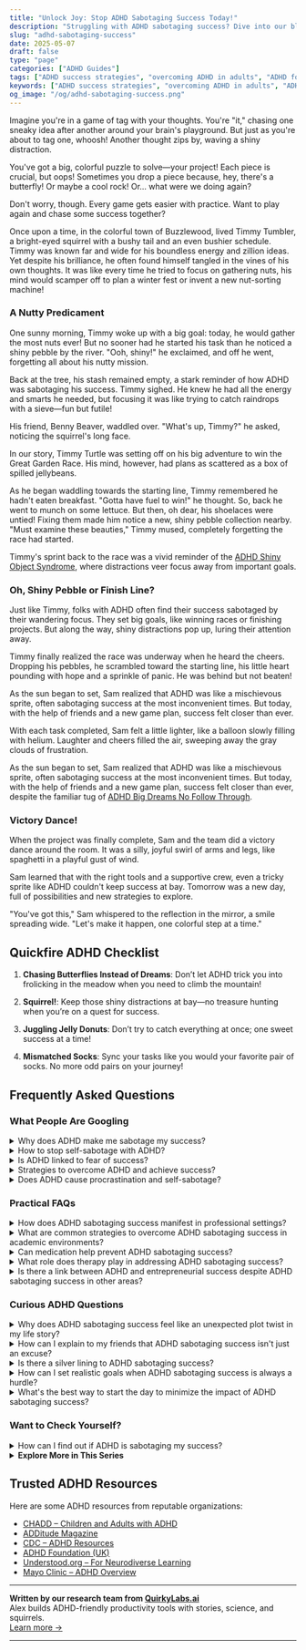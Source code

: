 ```yaml
---
title: "Unlock Joy: Stop ADHD Sabotaging Success Today!"
description: "Struggling with ADHD sabotaging success? Dive into our blog where we understand the playful chaos of your mind and help turn it into your superpower. Let’s chase success together!"
slug: "adhd-sabotaging-success"
date: 2025-05-07
draft: false
type: "page"
categories: ["ADHD Guides"]
tags: ["ADHD success strategies", "overcoming ADHD in adults", "ADHD focus tips", "managing ADHD distractions", "ADHD and career success", "playful ADHD coping", "ADHD productivity hacks"]
keywords: ["ADHD success strategies", "overcoming ADHD in adults", "ADHD focus tips", "managing ADHD distractions", "ADHD and career success", "playful ADHD coping", "ADHD productivity hacks"]
og_image: "/og/adhd-sabotaging-success.png"
---
```


Imagine you're in a game of tag with your thoughts. You're "it," chasing one sneaky idea after another around your brain's playground. But just as you're about to tag one, whoosh! Another thought zips by, waving a shiny distraction.

You've got a big, colorful puzzle to solve—your project! Each piece is crucial, but oops! Sometimes you drop a piece because, hey, there's a butterfly! Or maybe a cool rock! Or... what were we doing again?

Don't worry, though. Every game gets easier with practice. Want to play again and chase some success together?

Once upon a time, in the colorful town of Buzzlewood, lived Timmy Tumbler, a bright-eyed squirrel with a bushy tail and an even bushier schedule. Timmy was known far and wide for his boundless energy and zillion ideas. Yet despite his brilliance, he often found himself tangled in the vines of his own thoughts. It was like every time he tried to focus on gathering nuts, his mind would scamper off to plan a winter fest or invent a new nut-sorting machine!

### A Nutty Predicament

One sunny morning, Timmy woke up with a big goal: today, he would gather the most nuts ever! But no sooner had he started his task than he noticed a shiny pebble by the river. "Ooh, shiny!" he exclaimed, and off he went, forgetting all about his nutty mission.

Back at the tree, his stash remained empty, a stark reminder of how ADHD was sabotaging his success. Timmy sighed. He knew he had all the energy and smarts he needed, but focusing it was like trying to catch raindrops with a sieve—fun but futile!

His friend, Benny Beaver, waddled over. "What's up, Timmy?" he asked, noticing the squirrel's long face.

In our story, Timmy Turtle was setting off on his big adventure to win the Great Garden Race. His mind, however, had plans as scattered as a box of spilled jellybeans.

As he began waddling towards the starting line, Timmy remembered he hadn't eaten breakfast. "Gotta have fuel to win!" he thought. So, back he went to munch on some lettuce. But then, oh dear, his shoelaces were untied! Fixing them made him notice a new, shiny pebble collection nearby. "Must examine these beauties," Timmy mused, completely forgetting the race had started.

Timmy's sprint back to the race was a vivid reminder of the [ADHD Shiny Object Syndrome](/pages/adhd-shiny-object-syndrome/), where distractions veer focus away from important goals.

### Oh, Shiny Pebble or Finish Line?

Just like Timmy, folks with ADHD often find their success sabotaged by their wandering focus. They set big goals, like winning races or finishing projects. But along the way, shiny distractions pop up, luring their attention away.

Timmy finally realized the race was underway when he heard the cheers. Dropping his pebbles, he scrambled toward the starting line, his little heart pounding with hope and a sprinkle of panic. He was behind but not beaten!

As the sun began to set, Sam realized that ADHD was like a mischievous sprite, often sabotaging success at the most inconvenient times. But today, with the help of friends and a new game plan, success felt closer than ever.

With each task completed, Sam felt a little lighter, like a balloon slowly filling with helium. Laughter and cheers filled the air, sweeping away the gray clouds of frustration.

As the sun began to set, Sam realized that ADHD was like a mischievous sprite, often sabotaging success at the most inconvenient times. But today, with the help of friends and a new game plan, success felt closer than ever, despite the familiar tug of [ADHD Big Dreams No Follow Through](/pages/adhd-big-dreams-no-follow-through/).

### Victory Dance!

When the project was finally complete, Sam and the team did a victory dance around the room. It was a silly, joyful swirl of arms and legs, like spaghetti in a playful gust of wind.

Sam learned that with the right tools and a supportive crew, even a tricky sprite like ADHD couldn't keep success at bay. Tomorrow was a new day, full of possibilities and new strategies to explore.

"You've got this," Sam whispered to the reflection in the mirror, a smile spreading wide. "Let's make it happen, one colorful step at a time."

## Quickfire ADHD Checklist

1. **Chasing Butterflies Instead of Dreams**: Don’t let ADHD trick you into frolicking in the meadow when you need to climb the mountain!

2. **Squirrel!**: Keep those shiny distractions at bay—no treasure hunting when you’re on a quest for success.

3. **Juggling Jelly Donuts**: Don’t try to catch everything at once; one sweet success at a time!

4. **Mismatched Socks**: Sync your tasks like you would your favorite pair of socks. No more odd pairs on your journey!

## Frequently Asked Questions



### What People Are Googling

<details><summary>Why does ADHD make me sabotage my success?</summary><p>It's really common to feel like you're sabotaging your own success when you have ADHD, and it's definitely not just you feeling this way. ADHD can make it tough to regulate emotions and maintain consistent motivation, which means sometimes you might start projects with a burst of energy, only to find that maintaining momentum feels nearly impossible. This can lead to behavior that might look like self-sabotage, such as missing deadlines or being inconsistent. Remember, understanding how ADHD affects you can be a powerful first step in creating strategies that work with your unique brain, not against it.</p></details>
<details><summary>How to stop self-sabotage with ADHD?</summary><p>Oh, self-sabotage can be quite a challenge, especially when living with ADHD! A good starting point is to recognize and understand your unique ADHD patterns—knowing what triggers your self-sabotaging behaviors can be incredibly empowering. Setting up small, achievable goals can also help build your confidence and keep you on track. And don't forget, having a solid support system, whether it’s friends, family, or an ADHD coach, can make a world of difference in staying accountable and motivated. You're not alone on this journey!</p></details>
<details><summary>Is ADHD linked to fear of success?</summary><p>Absolutely, the fear of success can be a real challenge for some people with ADHD. This fear often stems from concerns about increased expectations and responsibilities that success might bring, which can feel overwhelming. Remember, it's okay to take success at your own pace and break down goals into smaller, manageable steps. Embracing your achievements, no matter how small, and seeing them as opportunities for growth rather than sources of pressure, can really help ease this fear.</p></details>
<details><summary>Strategies to overcome ADHD and achieve success?</summary><p>Absolutely, finding strategies that work for you is a key step in managing ADHD and achieving your goals! Start by creating a structured daily routine that helps minimize distractions and keep you focused on what needs to be done. Break tasks into smaller, manageable steps and celebrate each accomplishment, no matter how small—it builds momentum! Also, consider using tools like timers for time management, and don't hesitate to reach out for support from friends, family, or professionals. Remember, finding what works best for you might take some experimenting, but each step forward is a step towards success.</p></details>
<details><summary>Does ADHD cause procrastination and self-sabotage?</summary><p>Absolutely, it's quite common for individuals with ADHD to experience procrastination and self-sabotage. These behaviors often stem from difficulties with executive function, which includes planning, prioritizing, and regulating emotions—skills that can be more challenging for those with ADHD. It’s like having a jumbled desk in your mind where finding the right tools quickly isn’t always easy. Remember, you’re not alone in this, and with strategies tailored to your unique needs, you can improve your productivity and reduce feelings of frustration.</p></details>



### Practical FAQs

<details><summary>How does ADHD sabotaging success manifest in professional settings?</summary><p>ADHD can sometimes make professional settings a bit challenging, but it's important to recognize how it can manifest so you can address it with care. You might notice difficulties with time management or staying on task, which can lead to missed deadlines or incomplete projects. There can also be challenges with maintaining focus during meetings or when handling detailed tasks, which might make you feel like you’re not performing at your best. Remember, these are just hurdles, not stop signs, and with the right strategies and support, you can absolutely thrive in your career.</p></details>
<details><summary>What are common strategies to overcome ADHD sabotaging success in academic environments?</summary><p>Absolutely, finding strategies that work for you can make a big difference in an academic setting! One effective approach is to break larger tasks into smaller, manageable chunks, which can make assignments feel less overwhelming. Also, establishing a consistent, structured routine can help in maintaining focus and meeting deadlines. Don’t forget the power of using tools like planners or digital apps to keep track of assignments and important dates. Remember, it’s all about finding what methods best support your unique learning style and needs.</p></details>
<details><summary>Can medication help prevent ADHD sabotaging success?</summary><p>Absolutely, medication can be a valuable tool in managing ADHD and supporting your path to success. When effectively used, it can help improve focus, control impulses, and stabilize energy levels, making it easier to follow through on your goals and tasks. It's like having a little helper that tunes the radio to the right station, so the music (or in this case, your thoughts and actions) comes through more clearly. Always remember, medication is just one part of the puzzle, and it works best when combined with other strategies like coaching, organizational tools, and a good support system!</p></details>
<details><summary>What role does therapy play in addressing ADHD sabotaging success?</summary><p>Therapy can be a wonderfully supportive tool in managing ADHD, especially when it feels like it's getting in the way of your success. It provides a safe space to explore your thoughts and behaviors, helping you to understand and strategize around the ways ADHD might be sabotaging your goals. Therapists can work with you to develop personalized coping strategies and routines that enhance focus, organization, and self-esteem. By tackling these challenges together, therapy can be a key component in your journey towards realizing your full potential, despite the hurdles ADHD might throw your way.</p></details>
<details><summary>Is there a link between ADHD and entrepreneurial success despite ADHD sabotaging success in other areas?</summary><p>Absolutely, there's a fascinating connection between ADHD and entrepreneurial success! Many entrepreneurs with ADHD thrive because they possess high levels of creativity, energy, and the ability to think outside the box—qualities that are invaluable in the fast-paced, ever-changing world of entrepreneurship. While ADHD can present challenges in more structured environments, the flexibility and dynamic nature of running a business can really play to the strengths of someone with ADHD. So, if you're considering this path, your unique abilities might just be your superpower in the entrepreneurial world!</p></details>



### Curious ADHD Questions

<details><summary>Why does ADHD sabotaging success feel like an unexpected plot twist in my life story?</summary><p>It really does feel like that sometimes, doesn't it? When you have ADHD, your brain is wired to seek out novelty and excitement, which can sometimes make the steady effort needed for long-term goals a bit tricky. It's like you're the main character in a novel full of twists and turns, where the plot suddenly changes just when you think you know what's coming next. Remember, every good story needs a bit of suspense and overcoming these unexpected challenges just adds depth to your unique narrative.</p></details>
<details><summary>How can I explain to my friends that ADHD sabotaging success isn't just an excuse?</summary><p>That's a really thoughtful question, and your desire to explain things clearly shows how much you value your friendships. You might start by sharing that ADHD affects various executive functions in the brain, which can make organizing tasks, managing time, and maintaining focus challenging. It's not about lacking effort or motivation, but rather how the brain manages these tasks differently. You could also suggest resources or articles that explain ADHD's impact in everyday life, which might help them understand your experiences from a scientific and personal perspective. Remember, your experiences are valid, and sharing them can deepen the understanding between you and your friends.</p></details>
<details><summary>Is there a silver lining to ADHD sabotaging success?</summary><p>Absolutely, there's a silver lining to be found! While ADHD can present challenges, including in the realm of achieving traditional success, it often brings with it unique strengths such as creativity, problem-solving skills, and the ability to think outside the box. These qualities can lead to innovative approaches in both personal and professional life that others might overlook. Moreover, working through ADHD-related challenges can build resilience and a deep understanding of personal strengths and weaknesses, which are invaluable life skills. So, while the road might have some extra twists, it's also filled with opportunities for growth and unexpected victories!</p></details>
<details><summary>How can I set realistic goals when ADHD sabotaging success is always a hurdle?</summary><p>Setting realistic goals when you have ADHD can feel a bit daunting, but it’s totally doable with some personalized strategies! Start by breaking your bigger goals into smaller, manageable tasks, which can make them less overwhelming and give you a sense of accomplishment more often. Remember to celebrate these small victories, as they are crucial steps towards your larger goal. It’s also helpful to work in an environment that reduces distractions and perhaps consider a buddy system where you can check in with someone who understands your challenges. This approach not only makes your goals more achievable but also aligns with how your unique brain operates.</p></details>
<details><summary>What's the best way to start the day to minimize the impact of ADHD sabotaging success?</summary><p>Starting your day in a way that gently aligns with your ADHD can make all the difference! A cozy, structured morning routine can be a game-changer. Consider beginning with a calming activity you enjoy, like stretching or sipping a warm cup of tea, to ease into the day. Follow this with a clear, manageable list of tasks you’d like to accomplish, keeping it visible to help stay on track. This blend of comfort and structure can really set a positive tone, helping you navigate the day with more focus and confidence.</p></details>



### Want to Check Yourself?

<details><summary>How can I find out if ADHD is sabotaging my success?</summary><p>It's really insightful of you to consider how ADHD might be impacting your success. A good starting point is to reflect on specific areas where you feel held back, such as managing time, keeping organized, or staying focused on tasks. It might be helpful to talk with a professional, like a psychologist or psychiatrist, who can provide a thorough assessment and offer clarity on whether ADHD plays a role in your challenges. Also, reaching out to support groups or forums where you can hear others' experiences can provide additional perspectives and coping strategies. Remember, seeking understanding is a huge step towards crafting a more fulfilling path forward!</p></details>

<script type="application/ld+json">
{
  "@context": "https://schema.org",
  "@type": "FAQPage",
  "mainEntity": [
    {
      "@type": "Question",
      "name": "Why does ADHD make me sabotage my success?",
      "acceptedAnswer": {
        "@type": "Answer",
        "text": "It's really common to feel like you're sabotaging your own success when you have ADHD, and it's definitely not just you feeling this way. ADHD can make it tough to regulate emotions and maintain consistent motivation, which means sometimes you might start projects with a burst of energy, only to find that maintaining momentum feels nearly impossible. This can lead to behavior that might look like self-sabotage, such as missing deadlines or being inconsistent. Remember, understanding how ADHD affects you can be a powerful first step in creating strategies that work with your unique brain, not against it."
      }
    },
    {
      "@type": "Question",
      "name": "How to stop self-sabotage with ADHD?",
      "acceptedAnswer": {
        "@type": "Answer",
        "text": "Oh, self-sabotage can be quite a challenge, especially when living with ADHD! A good starting point is to recognize and understand your unique ADHD patterns\u2014knowing what triggers your self-sabotaging behaviors can be incredibly empowering. Setting up small, achievable goals can also help build your confidence and keep you on track. And don't forget, having a solid support system, whether it\u2019s friends, family, or an ADHD coach, can make a world of difference in staying accountable and motivated. You're not alone on this journey!"
      }
    },
    {
      "@type": "Question",
      "name": "Is ADHD linked to fear of success?",
      "acceptedAnswer": {
        "@type": "Answer",
        "text": "Absolutely, the fear of success can be a real challenge for some people with ADHD. This fear often stems from concerns about increased expectations and responsibilities that success might bring, which can feel overwhelming. Remember, it's okay to take success at your own pace and break down goals into smaller, manageable steps. Embracing your achievements, no matter how small, and seeing them as opportunities for growth rather than sources of pressure, can really help ease this fear."
      }
    },
    {
      "@type": "Question",
      "name": "Strategies to overcome ADHD and achieve success?",
      "acceptedAnswer": {
        "@type": "Answer",
        "text": "Absolutely, finding strategies that work for you is a key step in managing ADHD and achieving your goals! Start by creating a structured daily routine that helps minimize distractions and keep you focused on what needs to be done. Break tasks into smaller, manageable steps and celebrate each accomplishment, no matter how small\u2014it builds momentum! Also, consider using tools like timers for time management, and don't hesitate to reach out for support from friends, family, or professionals. Remember, finding what works best for you might take some experimenting, but each step forward is a step towards success."
      }
    },
    {
      "@type": "Question",
      "name": "Does ADHD cause procrastination and self-sabotage?",
      "acceptedAnswer": {
        "@type": "Answer",
        "text": "Absolutely, it's quite common for individuals with ADHD to experience procrastination and self-sabotage. These behaviors often stem from difficulties with executive function, which includes planning, prioritizing, and regulating emotions\u2014skills that can be more challenging for those with ADHD. It\u2019s like having a jumbled desk in your mind where finding the right tools quickly isn\u2019t always easy. Remember, you\u2019re not alone in this, and with strategies tailored to your unique needs, you can improve your productivity and reduce feelings of frustration."
      }
    }
  ]
}
</script>
<script type="application/ld+json">
{
  "@context": "https://schema.org",
  "@type": "Article",
  "author": {
    "@type": "Person",
    "name": "QuirkyLabs",
    "url": "https://quirkylabs.ai/about"
  },
  "headline": "\"Unlock Joy: Stop ADHD Sabotaging Success Today!\"",
  "mainEntityOfPage": "https://blog.quirkylabs.ai/pages/adhd-sabotaging-success/",
  "datePublished": "2025-05-07"
}
</script>
<script type="application/ld+json">
{
  "@context": "https://schema.org",
  "@type": "BreadcrumbList",
  "itemListElement": [
    {
      "@type": "ListItem",
      "position": 1,
      "name": "Home",
      "item": "https://quirkylabs.ai/"
    },
    {
      "@type": "ListItem",
      "position": 2,
      "name": "Blog",
      "item": "https://blog.quirkylabs.ai/"
    },
    {
      "@type": "ListItem",
      "position": 3,
      "name": "\"Unlock Joy: Stop ADHD Sabotaging Success Today!\"",
      "item": "https://blog.quirkylabs.ai/pages/adhd-sabotaging-success/"
    }
  ]
}
</script>

<details>
<summary><strong>Explore More in This Series</strong></summary>

- [Adhd Cant Execute](/pages/adhd-cant-execute/)
- [Adhd Panic Of Wasted Time](/pages/adhd-panic-of-wasted-time/)
- [Adhd Wasting Potential](/pages/adhd-wasting-potential/)
- [Adhd Ambition Burnout Loop](/pages/adhd-ambition-burnout-loop/)
- [Adhd Big Dreams No Follow Through](/pages/adhd-big-dreams-no-follow-through/)
- [Adhd Shiny Object Syndrome](/pages/adhd-shiny-object-syndrome/)
- [Adhd Productivity Vs Possibility](/pages/adhd-productivity-vs-possibility/)
- [Adhd Hyperfocus Then Drop](/pages/adhd-hyperfocus-then-drop/)
</details>



## Trusted ADHD Resources

Here are some ADHD resources from reputable organizations:

- [CHADD – Children and Adults with ADHD](https://chadd.org)
- [ADDitude Magazine](https://www.additudemag.com)
- [CDC – ADHD Resources](https://www.cdc.gov/ncbddd/adhd)
- [ADHD Foundation (UK)](https://www.adhdfoundation.org.uk)
- [Understood.org – For Neurodiverse Learning](https://www.understood.org)
- [Mayo Clinic – ADHD Overview](https://www.mayoclinic.org/diseases-conditions/adhd)


---

**Written by our research team from [QuirkyLabs.ai](https://quirkylabs.ai)**  
Alex builds ADHD-friendly productivity tools with stories, science, and squirrels.  
[Learn more →](https://quirkylabs.ai)

---